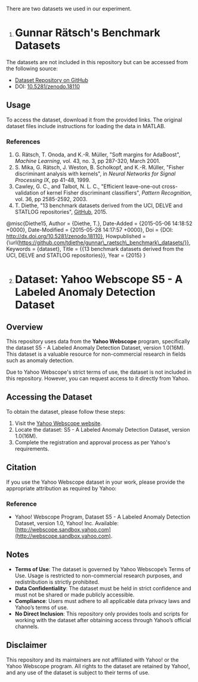 There are two datasets we used in our experiment.

1. # Gunnar Rätsch's Benchmark Datasets

The datasets are not included in this repository but can be accessed from the following source:
- [Dataset Repository on GitHub](https://github.com/tdiethe/gunnar_raetsch_benchmark_datasets/)
- DOI: [10.5281/zenodo.18110](http://dx.doi.org/10.5281/zenodo.18110)


## Usage
To access the dataset, download it from the provided links. The original dataset files include instructions for loading the data in MATLAB.

### References
1. G. Rätsch, T. Onoda, and K.-R. Müller, "Soft margins for AdaBoost", *Machine Learning*, vol. 43, no. 3, pp 287-320, March 2001.
2. S. Mika, G. Rätsch, J. Weston, B. Scholkopf, and K.-R. Müller, "Fisher discriminant analysis with kernels", in *Neural Networks for Signal Processing IX*, pp 41-48, 1999.
3. Cawley, G. C., and Talbot, N. L. C., "Efficient leave-one-out cross-validation of kernel Fisher discriminant classifiers", *Pattern Recognition*, vol. 36, pp 2585-2592, 2003.
4. T. Diethe, "13 benchmark datasets derived from the UCI, DELVE and STATLOG repositories", [GitHub](https://github.com/tdiethe/gunnar_raetsch_benchmark_datasets/), 2015.

@misc{Diethe15, Author = {Diethe, T.}, Date-Added = {2015-05-06 14:18:52 +0000}, Date-Modified = {2015-05-28 14:17:57 +0000}, 
Doi = {DOI: http://dx.doi.org/10.5281/zenodo.18110}, Howpublished = {\url{https://github.com/tdiethe/gunnar\_raetsch\_benchmark\_datasets/}}, 
Keywords = {dataset}, Title = {{13 benchmark datasets derived from the UCI, DELVE and STATLOG repositories}}, Year = {2015} }


2. # Dataset: Yahoo Webscope S5 - A Labeled Anomaly Detection Dataset

## Overview
This repository uses data from the **Yahoo Webscope** program, specifically the dataset S5 - A Labeled Anomaly Detection Dataset, version 1.0(16M). 
This dataset is a valuable resource for non-commercial research in fields such as anomaly detection.

Due to Yahoo Webscope's strict terms of use, the dataset is not included in this repository. However, you can request access to it directly from Yahoo.

## Accessing the Dataset
To obtain the dataset, please follow these steps:
1. Visit the [Yahoo Webscope website](http://webscope.sandbox.yahoo.com).
2. Locate the dataset: S5 - A Labeled Anomaly Detection Dataset, version 1.0(16M).
3. Complete the registration and approval process as per Yahoo's requirements.

## Citation
If you use the Yahoo Webscope dataset in your work, please provide the appropriate attribution as required by Yahoo:

### Reference
- Yahoo! Webscope Program, Dataset S5 - A Labeled Anomaly Detection Dataset, version 1.0, Yahoo! Inc. Available: [http://webscope.sandbox.yahoo.com](http://webscope.sandbox.yahoo.com).
## Notes
- **Terms of Use**: The dataset is governed by Yahoo Webscope’s Terms of Use. Usage is restricted to non-commercial research purposes, and redistribution is strictly prohibited.
- **Data Confidentiality**: The dataset must be held in strict confidence and must not be shared or made publicly accessible.
- **Compliance**: Users must adhere to all applicable data privacy laws and Yahoo’s terms of use.
- **No Direct Inclusion**: This repository only provides tools and scripts for working with the dataset after obtaining access through Yahoo’s official channels.

## Disclaimer
This repository and its maintainers are not affiliated with Yahoo! or the Yahoo Webscope program. All rights to the dataset are retained by Yahoo!, and any use of the dataset is subject to their terms of use.



